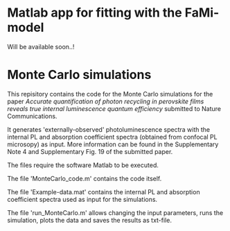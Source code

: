 # Matlab app for fitting with the FaMi-model

Will be available soon..!

# Monte Carlo simulations
This repisitory contains the code for the Monte Carlo simulations for the paper *Accurate quantification of photon recycling in perovskite films reveals true internal luminescence quantum efficiency* submitted to Nature Communications.

It generates 'externally-observed' photoluminescence spectra with the internal PL and absorption coefficient spectra (obtained from confocal PL microsopy) as input. More information can be found in the Supplementary Note 4 and Supplementary Fig. 19 of the submitted paper.

The files require the software Matlab to be executed.

The file 'MonteCarlo_code.m' contains the code itself.

The file 'Example-data.mat' contains the internal PL and absorption coefficient spectra used as input for the simulations.

The file 'run_MonteCarlo.m' allows changing the input parameters, runs the simulation, plots the data and saves the results as txt-file.


